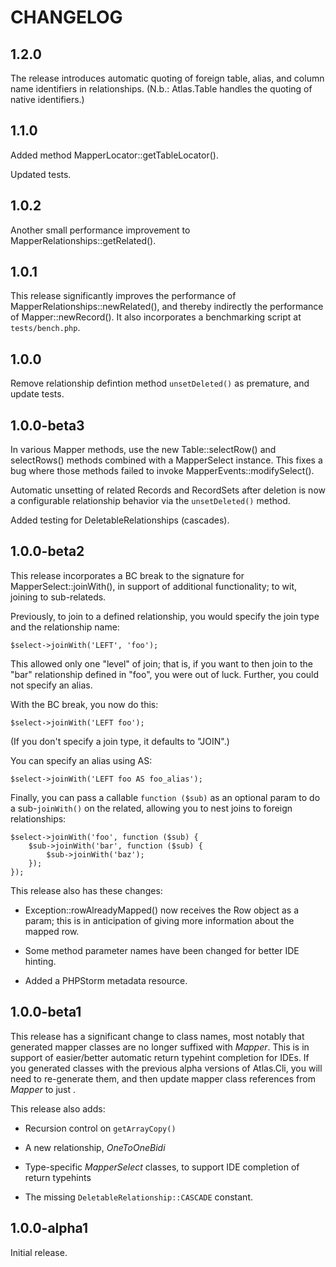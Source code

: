 # CHANGELOG

## 1.2.0

The release introduces automatic quoting of foreign table, alias, and column
name identifiers in relationships. (N.b.: Atlas.Table handles the quoting of
native identifiers.)

## 1.1.0

Added method MapperLocator::getTableLocator().

Updated tests.

## 1.0.2

Another small performance improvement to MapperRelationships::getRelated().

## 1.0.1

This release significantly improves the performance of
MapperRelationships::newRelated(), and thereby indirectly the performance of
Mapper::newRecord(). It also incorporates a benchmarking script at
`tests/bench.php`.

## 1.0.0

Remove relationship defintion method `unsetDeleted()` as premature, and update
tests.

## 1.0.0-beta3

In various Mapper methods, use the new Table::selectRow() and selectRows()
methods combined with a MapperSelect instance. This fixes a bug where those
methods failed to invoke MapperEvents::modifySelect().

Automatic unsetting of related Records and RecordSets after deletion is now a
configurable relationship behavior via the `unsetDeleted()` method.

Added testing for DeletableRelationships (cascades).

## 1.0.0-beta2

This release incorporates a BC break to the signature for
MapperSelect::joinWith(), in support of additional functionality; to wit,
joining to sub-relateds.

Previously, to join to a defined relationship, you would specify the join type
and the relationship name:

    $select->joinWith('LEFT', 'foo');

This allowed only one "level" of join; that is, if you want to then join to the
"bar" relationship defined in "foo", you were out of luck. Further, you could
not specify an alias.

With the BC break, you now do this:

    $select->joinWith('LEFT foo');

(If you don't specify a join type, it defaults to "JOIN".)

You can specify an alias using AS:

    $select->joinWith('LEFT foo AS foo_alias');

Finally, you can pass a callable `function ($sub)` as an optional param to do a
sub-`joinWith()` on the related, allowing you to nest joins to foreign
relationships:

    $select->joinWith('foo', function ($sub) {
        $sub->joinWith('bar', function ($sub) {
            $sub->joinWith('baz');
        });
    });

This release also has these changes:

- Exception::rowAlreadyMapped() now receives the Row object as a param; this is
  in anticipation of giving more information about the mapped row.

- Some method parameter names have been changed for better IDE hinting.

- Added a PHPStorm metadata resource.


## 1.0.0-beta1

This release has a significant change to class names, most notably that
generated mapper classes are no longer suffixed with _Mapper_. This is in
support of easier/better automatic return typehint completion for IDEs. If you
generated classes with the previous alpha versions of Atlas.Cli, you will need
to re-generate them, and then update mapper class references from _<Type>Mapper_
to just _<Type>_.

This release also adds:

- Recursion control on `getArrayCopy()`

- A new relationship, _OneToOneBidi_

- Type-specific _MapperSelect_ classes, to support IDE completion of return
  typehints

- The missing `DeletableRelationship::CASCADE` constant.

## 1.0.0-alpha1

Initial release.
